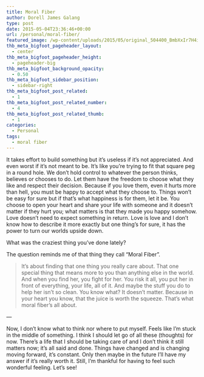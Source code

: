 ```yaml
---
title: Moral Fiber
author: Dorell James Galang
type: post
date: 2015-05-04T23:36:46+00:00
url: /personal/moral-fiber/
featured_image: /wp-content/uploads/2015/05/original_504400_BmbXxIr7H4icQDKc2XUfnH4x8.jpg
thb_meta_bigfoot_pageheader_layout:
  - center
thb_meta_bigfoot_pageheader_height:
  - pageheader-big
thb_meta_bigfoot_background_opacity:
  - 0.50
thb_meta_bigfoot_sidebar_position:
  - sidebar-right
thb_meta_bigfoot_post_related:
  - 1
thb_meta_bigfoot_post_related_number:
  - 4
thb_meta_bigfoot_post_related_thumb:
  - 1
categories:
  - Personal
tags:
  - moral fiber
---
```


It takes effort to build something but it&#8217;s useless if it&#8217;s not appreciated. And even worst if it&#8217;s not meant to be. It&#8217;s like you&#8217;re trying to fit that square peg in a round hole. We don&#8217;t hold control to whatever the person thinks, believes or chooses to do. Let them have the freedom to choose what they like and respect their decision. Because if you love them, even it hurts more than hell, you must be happy to accept what they choose to. Things won&#8217;t be easy for sure but if that&#8217;s what happiness is for them, let it be. You choose to open your heart and share your life with someone and it doesn&#8217;t matter if they hurt you; what matters is that they made you happy somehow. Love doesn&#8217;t need to expect something in return. Love is love and I don&#8217;t know how to describe it more exactly but one thing&#8217;s for sure, it has the power to turn our worlds upside down.

What was the craziest thing you&#8217;ve done lately?

The question reminds me of that thing they call &#8220;Moral Fiber&#8221;.

> It&#8217;s about finding that one thing you really care about. That one special thing that means more to you than anything else in the world. And when you find her, you fight for her. You risk it all, you put her in front of everything, your life, all of it. And maybe the stuff you do to help her isn&#8217;t so clean. You know what? It doesn&#8217;t matter. Because in your heart you know, that the juice is worth the squeeze. That&#8217;s what moral fiber&#8217;s all about.

&#8212;

Now, I don&#8217;t know what to think nor where to put myself. Feels like I&#8217;m stuck in the middle of something. I think I should let go of all these (thoughts) for now. There&#8217;s a life that I should be taking care of and I don&#8217;t think it still matters now; it&#8217;s all said and done. Things have changed and is changing moving forward, it&#8217;s constant. Only then maybe in the future I&#8217;ll have my answer if it&#8217;s really worth it. Still, I&#8217;m thankful for having to feel such wonderful feeling. Let&#8217;s see! <span class="wp-font-emots-emo-happy"></span>
